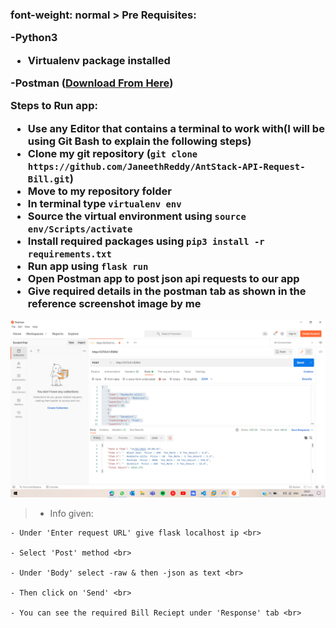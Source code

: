 <h3 <style>font-weight: normal </style>> Pre Requisites: <br>

  -Python3 <br>
  - Virtualenv package installed <br>
  
  -Postman ([Download From Here](https://www.postman.com/downloads/))  <br>
  
 
 Steps to Run app: <br>
  - Use any Editor that contains a terminal to work with(I will be using Git Bash to explain the following steps) <br>
  - Clone my git repository (`git clone https://github.com/JaneethReddy/AntStack-API-Request-Bill.git`) <br>
  - Move to my repository folder <br>
  - In terminal type `virtualenv env` <br>
  - Source the virtual environment using `source env/Scripts/activate` <br>
  - Install required packages using `pip3 install -r requirements.txt` <br>
  - Run app using `flask run` <br>
  - Open Postman app to post json api requests to our app <br>
  - Give required details in the postman tab as shown in the reference screenshot image by me <br> </h3> 
  
  ![Reference Screenshot](https://github.com/JaneethReddy/AntStack-API-Request-Bill/blob/2afbc32515613be47d71b50500c27dc9ad3415eb/Screenshot%20(186).png)  <br>
  
  
  >- Info given: <br>
  >
    - Under 'Enter request URL' give flask localhost ip <br>
    
    - Select 'Post' method <br>
    
    - Under 'Body' select -raw & then -json as text <br>
    
    - Then click on 'Send' <br>
    
    - You can see the required Bill Reciept under 'Response' tab <br>
  
